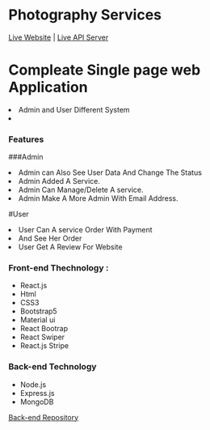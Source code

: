 # Photography Services



[Live Website](https://photography-services1.web.app/) |
[Live API Server](https://damp-fortress-30622.herokuapp.com/)

# Compleate Single page web Application

<li>Admin and User Different System<li>
 
 
### Features

###Admin

 <li> Admin can Also See User Data And Change The Status </li>
 <li>Admin Added A Service.</li>
 <li>Admin Can Manage/Delete A service.</li>
 <li>Admin Make A More Admin With Email Address.</li>

#User

<li>User Can A service Order With Payment</li>
<li>And See Her Order</li>
<li>User Get A Review For Website</li>


### Front-end Thechnology : 
* React.js
* Html
* CSS3
* Bootstrap5
* Material ui
* React Bootrap
* React Swiper
* React.js Stripe

### Back-end Technology
* Node.js
* Express.js
* MongoDB


[Back-end Repository](https://github.com/Porgramming-Hero-web-course/complete-website-server-SIsiam)
